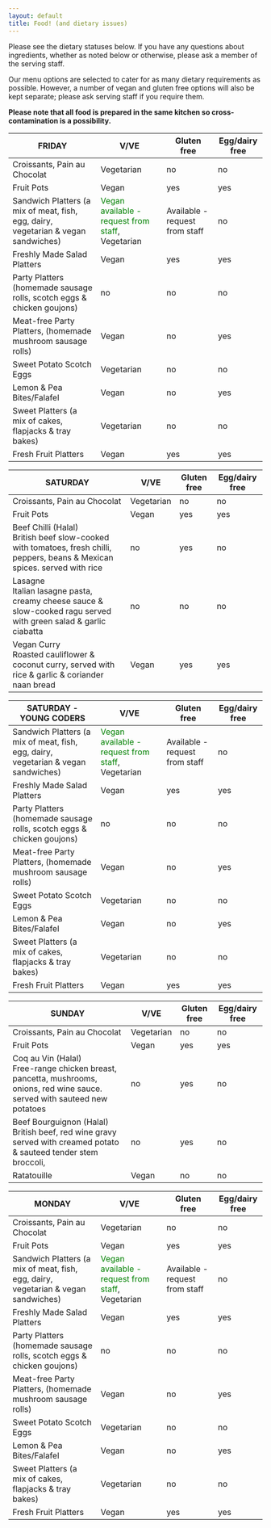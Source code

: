 ```yaml
---
layout: default
title: Food! (and dietary issues)
---
```


<p>Please see the dietary statuses below. If you have any questions about ingredients, whether as noted below or otherwise, please ask a member of the serving staff.</p>

<p>Our menu options are selected to cater for as many dietary requirements as possible. However, a number of vegan and gluten free options will also be kept separate; please ask serving staff if you require them.</p>

<p><strong>Please note that all food is prepared in the same kitchen so cross-contamination is a possibility.</strong></p>

<table class="table">
  <thead>
    <th scope="column">FRIDAY</th>
    <th scope="column">V/VE</th>
    <th scope="column">Gluten free</th>
    <th scope="column">Egg/dairy free</th>
  </thead>
  <tr class="foodrow">
    <td class="foodcell">Croissants, Pain au Chocolat</td>
    <td class="foodcell vegetarian">Vegetarian</td>
    <td class="foodcell dietaryexception">no</td>
    <td class="foodcell dietaryexception">no</td>
  </tr>
    <tr class="foodrow">
    <td class="foodcell">Fruit Pots</td>
    <td class="foodcell vegan">Vegan</td>
    <td class="foodcell">yes</td>
    <td class="foodcell">yes</td>
  </tr>
  <tr class="foodrow">
    <td class="foodcell">Sandwich Platters (a mix of meat, fish, egg, dairy, vegetarian & vegan sandwiches)</td>
    <td class="foodcell vegetarian"><font color="green">Vegan available - request from staff</font>, Vegetarian</td>
    <td class="foodcell">Available - request from staff</td>
    <td class="foodcell dietaryexception">no</td>
  </tr>
  <tr class="foodrow">
    <td class="foodcell">Freshly Made Salad Platters</td>
    <td class="foodcell vegan">Vegan</td>
    <td class="foodcell">yes</td>
    <td class="foodcell">yes</td>
  </tr>
  <tr class="foodrow">
    <td class="foodcell">Party Platters (homemade sausage rolls, scotch eggs & chicken goujons)</td>
    <td class="foodcell dietaryexception">no</td>
    <td class="foodcell dietaryexception">no</td>
    <td class="foodcell dietaryexception">no</td>
  </tr>
  <tr class="foodrow">
    <td class="foodcell">Meat-free Party Platters, (homemade mushroom sausage rolls)</td>
    <td class="foodcell vegan">Vegan</td>
    <td class="foodcell dietaryexception">no</td>
    <td class="foodcell">yes</td>
  </tr>
  <tr class="foodrow">
    <td class="foodcell">Sweet Potato Scotch Eggs</td>
    <td class="foodcell vegetarian">Vegetarian</td>
    <td class="foodcell dietaryexception">no</td>
    <td class="foodcell dietaryexception">no</td>
  </tr>
    <tr class="foodrow">
    <td class="foodcell">Lemon & Pea Bites/Falafel</td>
    <td class="foodcell vegan">Vegan</td>
    <td class="foodcell dietaryexception">no</td>
    <td class="foodcell">yes</td>
  </tr>
  <tr class="foodrow">
    <td class="foodcell">Sweet Platters (a mix of cakes, flapjacks & tray bakes)</td>
    <td class="foodcell vegetarian">Vegetarian</td>
    <td class="foodcell dietaryexception">no</td>
    <td class="foodcell dietaryexception">no</td>
  </tr>
  <tr class="foodrow">
    <td class="foodcell">Fresh Fruit Platters</td>
    <td class="foodcell vegan">Vegan</td>
    <td class="foodcell">yes</td>
    <td class="foodcell">yes</td>
  </tr>
</table>

<table class="table">
  <thead>
    <th scope="column">SATURDAY</th>
    <th scope="column">V/VE</th>
    <th scope="column">Gluten free</th>
    <th scope="column">Egg/dairy free</th>
  </thead>
  <tr class="foodrow">
    <td class="foodcell">Croissants, Pain au Chocolat</td>
    <td class="foodcell vegetarian">Vegetarian</td>
    <td class="foodcell dietaryexception">no</td>
    <td class="foodcell dietaryexception">no</td>
  </tr>
    <tr class="foodrow">
    <td class="foodcell">Fruit Pots</td>
    <td class="foodcell vegan">Vegan</td>
    <td class="foodcell">yes</td>
    <td class="foodcell">yes</td>
  </tr>
  <tr class="foodrow">
    <td class="foodcell">Beef Chilli (Halal)<br>
    British beef slow-cooked with tomatoes, fresh chilli, peppers, beans & Mexican spices. served with rice</td>
    <td class="foodcell dietaryexception">no</td>
    <td class="foodcell">yes</td>
    <td class="foodcell dietaryexception">no</td>
  </tr>
  <tr class="foodrow">
    <td class="foodcell">Lasagne<br>
    Italian lasagne pasta, creamy cheese sauce & slow-cooked ragu served with green salad & garlic ciabatta</td>
    <td class="foodcell dietaryexception">no</td>
    <td class="foodcell dietaryexception">no</td>
    <td class="foodcell dietaryexception">no</td>
  </tr>
  <tr class="foodrow">
    <td class="foodcell">Vegan Curry<br>
    Roasted cauliflower & coconut curry, served with rice & garlic & coriander naan bread</td>
    <td class="foodcell vegan">Vegan</td>
    <td class="foodcell">yes</td>
    <td class="foodcell">yes</td>
  </tr>
</table>

<table class="table">
  <thead>
    <th scope="column">SATURDAY - YOUNG CODERS</th>
    <th scope="column">V/VE</th>
    <th scope="column">Gluten free</th>
    <th scope="column">Egg/dairy free</th>
  </thead>
  <tr class="foodrow">
    <td class="foodcell">Sandwich Platters (a mix of meat, fish, egg, dairy, vegetarian & vegan sandwiches)</td>
    <td class="foodcell vegetarian"><font color="green">Vegan available - request from staff</font>, Vegetarian</td>
    <td class="foodcell">Available - request from staff</td>
    <td class="foodcell dietaryexception">no</td>
  </tr>
  <tr class="foodrow">
    <td class="foodcell">Freshly Made Salad Platters</td>
    <td class="foodcell vegan">Vegan</td>
    <td class="foodcell">yes</td>
    <td class="foodcell">yes</td>
  </tr>
  <tr class="foodrow">
    <td class="foodcell">Party Platters (homemade sausage rolls, scotch eggs & chicken goujons)</td>
    <td class="foodcell dietaryexception">no</td>
    <td class="foodcell dietaryexception">no</td>
    <td class="foodcell dietaryexception">no</td>
  </tr>
  <tr class="foodrow">
    <td class="foodcell">Meat-free Party Platters, (homemade mushroom sausage rolls)</td>
    <td class="foodcell vegan">Vegan</td>
    <td class="foodcell dietaryexception">no</td>
    <td class="foodcell">yes</td>
  </tr>
  <tr class="foodrow">
    <td class="foodcell">Sweet Potato Scotch Eggs</td>
    <td class="foodcell vegetarian">Vegetarian</td>
    <td class="foodcell dietaryexception">no</td>
    <td class="foodcell dietaryexception">no</td>
  </tr>
    <tr class="foodrow">
    <td class="foodcell">Lemon & Pea Bites/Falafel</td>
    <td class="foodcell vegan">Vegan</td>
    <td class="foodcell dietaryexception">no</td>
    <td class="foodcell">yes</td>
  </tr>
  <tr class="foodrow">
    <td class="foodcell">Sweet Platters (a mix of cakes, flapjacks & tray bakes)</td>
    <td class="foodcell vegetarian">Vegetarian</td>
    <td class="foodcell dietaryexception">no</td>
    <td class="foodcell dietaryexception">no</td>
  </tr>
  <tr class="foodrow">
    <td class="foodcell">Fresh Fruit Platters</td>
    <td class="foodcell vegan">Vegan</td>
    <td class="foodcell">yes</td>
    <td class="foodcell">yes</td>
  </tr>
</table>

<table class="table">
  <thead>
    <th scope="column">SUNDAY</th>
    <th scope="column">V/VE</th>
    <th scope="column">Gluten free</th>
    <th scope="column">Egg/dairy free</th>
  </thead>
  <tr class="foodrow">
    <td class="foodcell">Croissants, Pain au Chocolat</td>
    <td class="foodcell vegetarian">Vegetarian</td>
    <td class="foodcell dietaryexception">no</td>
    <td class="foodcell dietaryexception">no</td>
  </tr>
    <tr class="foodrow">
    <td class="foodcell">Fruit Pots</td>
    <td class="foodcell vegan">Vegan</td>
    <td class="foodcell">yes</td>
    <td class="foodcell">yes</td>
  </tr>
  <tr class="foodrow">
    <td class="foodcell">Coq au Vin (Halal)<br>
    Free-range chicken breast, pancetta, mushrooms, onions, red wine sauce. served with sauteed new potatoes</td>
    <td class="foodcell dietaryexception">no</td>
    <td class="foodcell">yes</td>
    <td class="foodcell dietaryexception">no</td>
  </tr>
  <tr class="foodrow">
    <td class="foodcell">Beef Bourguignon (Halal) <br>
    British beef, red wine gravy served with creamed potato & sauteed tender stem broccoli, </td>
    <td class="foodcell dietaryexception">no</td>
    <td class="foodcell">yes</td>
    <td class="foodcell dietaryexception">no</td>
  </tr>
  <tr class="foodrow">
    <td class="foodcell">Ratatouille</td>
    <td class="foodcell vegan">Vegan</td>
    <td class="foodcell dietaryexception">no</td>
    <td class="foodcell dietaryexception">no</td>
  </tr>
</table>

<table class="table">
  <thead>
    <th scope="column">MONDAY</th>
    <th scope="column">V/VE</th>
    <th scope="column">Gluten free</th>
    <th scope="column">Egg/dairy free</th>
  </thead>
  <tr class="foodrow">
    <td class="foodcell">Croissants, Pain au Chocolat</td>
    <td class="foodcell vegetarian">Vegetarian</td>
    <td class="foodcell dietaryexception">no</td>
    <td class="foodcell dietaryexception">no</td>
  </tr>
    <tr class="foodrow">
    <td class="foodcell">Fruit Pots</td>
    <td class="foodcell vegan">Vegan</td>
    <td class="foodcell">yes</td>
    <td class="foodcell">yes</td>
  </tr>
  <tr class="foodrow">
    <td class="foodcell">Sandwich Platters (a mix of meat, fish, egg, dairy, vegetarian & vegan sandwiches)</td>
    <td class="foodcell vegetarian"><font color="green">Vegan available - request from staff</font>, Vegetarian</td>
    <td class="foodcell">Available - request from staff</td>
    <td class="foodcell dietaryexception">no</td>
  </tr>
  <tr class="foodrow">
    <td class="foodcell">Freshly Made Salad Platters</td>
    <td class="foodcell vegan">Vegan</td>
    <td class="foodcell">yes</td>
    <td class="foodcell">yes</td>
  </tr>
  <tr class="foodrow">
    <td class="foodcell">Party Platters (homemade sausage rolls, scotch eggs & chicken goujons)</td>
    <td class="foodcell dietaryexception">no</td>
    <td class="foodcell dietaryexception">no</td>
    <td class="foodcell dietaryexception">no</td>
  </tr>
  <tr class="foodrow">
    <td class="foodcell">Meat-free Party Platters, (homemade mushroom sausage rolls)</td>
    <td class="foodcell vegan">Vegan</td>
    <td class="foodcell dietaryexception">no</td>
    <td class="foodcell">yes</td>
  </tr>
  <tr class="foodrow">
    <td class="foodcell">Sweet Potato Scotch Eggs</td>
    <td class="foodcell vegetarian">Vegetarian</td>
    <td class="foodcell dietaryexception">no</td>
    <td class="foodcell dietaryexception">no</td>
  </tr>
    <tr class="foodrow">
    <td class="foodcell">Lemon & Pea Bites/Falafel</td>
    <td class="foodcell vegan">Vegan</td>
    <td class="foodcell dietaryexception">no</td>
    <td class="foodcell">yes</td>
  </tr>
  <tr class="foodrow">
    <td class="foodcell">Sweet Platters (a mix of cakes, flapjacks & tray bakes)</td>
    <td class="foodcell vegetarian">Vegetarian</td>
    <td class="foodcell dietaryexception">no</td>
    <td class="foodcell dietaryexception">no</td>
  </tr>
  <tr class="foodrow">
    <td class="foodcell">Fresh Fruit Platters</td>
    <td class="foodcell vegan">Vegan</td>
    <td class="foodcell">yes</td>
    <td class="foodcell">yes</td>
  </tr>
</table>
